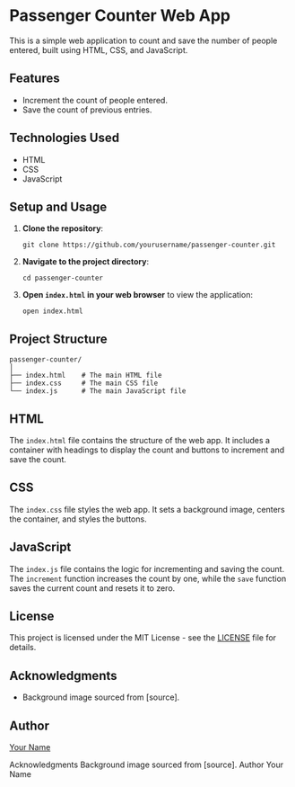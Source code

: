 <h1>Passenger Counter Web App</h1>

<p>This is a simple web application to count and save the number of people entered, built using HTML, CSS, and JavaScript.</p>

<h2>Features</h2>
<ul>
    <li>Increment the count of people entered.</li>
    <li>Save the count of previous entries.</li>
</ul>

<h2>Technologies Used</h2>
<ul>
    <li>HTML</li>
    <li>CSS</li>
    <li>JavaScript</li>
</ul>

<h2>Setup and Usage</h2>
<ol>
    <li><strong>Clone the repository</strong>:
        <pre><code>git clone https://github.com/yourusername/passenger-counter.git</code></pre>
    </li>
    <li><strong>Navigate to the project directory</strong>:
        <pre><code>cd passenger-counter</code></pre>
    </li>
    <li><strong>Open <code>index.html</code> in your web browser</strong> to view the application:
        <pre><code>open index.html</code></pre>
    </li>
</ol>

<h2>Project Structure</h2>
<pre><code>passenger-counter/
│
├── index.html    # The main HTML file
├── index.css     # The main CSS file
└── index.js      # The main JavaScript file
</code></pre>

<h2>HTML</h2>
<p>The <code>index.html</code> file contains the structure of the web app. It includes a container with headings to display the count and buttons to increment and save the count.</p>

<h2>CSS</h2>
<p>The <code>index.css</code> file styles the web app. It sets a background image, centers the container, and styles the buttons.</p>

<h2>JavaScript</h2>
<p>The <code>index.js</code> file contains the logic for incrementing and saving the count. The <code>increment</code> function increases the count by one, while the <code>save</code> function saves the current count and resets it to zero.</p>

<h2>License</h2>
<p>This project is licensed under the MIT License - see the <a href="LICENSE">LICENSE</a> file for details.</p>

<h2>Acknowledgments</h2>
<ul>
    <li>Background image sourced from [source].</li>
</ul>

<h2>Author</h2>
<p><a href="https://github.com/yourusername">Your Name</a></p>

Acknowledgments
Background image sourced from [source].
Author
Your Name
